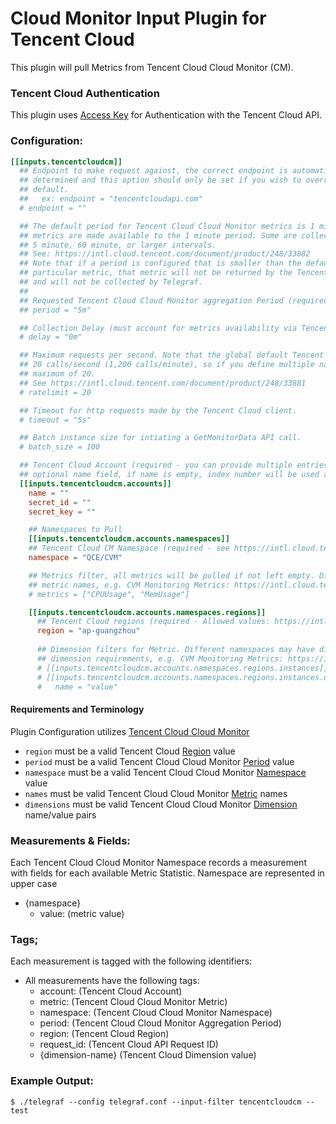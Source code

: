 # Cloud Monitor Input Plugin for Tencent Cloud

This plugin will pull Metrics from Tencent Cloud Cloud Monitor (CM).

### Tencent Cloud Authentication

This plugin uses [Access Key](https://intl.cloud.tencent.com/document/product/598/34228) for Authentication with the Tencent Cloud API.

### Configuration:

```toml
[[inputs.tencentcloudcm]]
  ## Endpoint to make request against, the correct endpoint is automatically
  ## determined and this option should only be set if you wish to override the
  ## default.
  ##   ex: endpoint = "tencentcloudapi.com"
  # endpoint = ""

  ## The default period for Tencent Cloud Cloud Monitor metrics is 1 minute (60s). However not all
  ## metrics are made available to the 1 minute period. Some are collected at
  ## 5 minute, 60 minute, or larger intervals.
  ## See: https://intl.cloud.tencent.com/document/product/248/33882
  ## Note that if a period is configured that is smaller than the default for a
  ## particular metric, that metric will not be returned by the Tencent Cloud API
  ## and will not be collected by Telegraf.
  ##
  ## Requested Tencent Cloud Cloud Monitor aggregation Period (required - must be a multiple of 60s)
  ## period = "5m"

  ## Collection Delay (must account for metrics availability via Tencent Cloud API)
  # delay = "0m"

  ## Maximum requests per second. Note that the global default Tencent Cloud API rate limit is
  ## 20 calls/second (1,200 calls/minute), so if you define multiple namespaces, these should add up to a
  ## maximum of 20.
  ## See https://intl.cloud.tencent.com/document/product/248/33881
  # ratelimit = 20

  ## Timeout for http requests made by the Tencent Cloud client.
  # timeout = "5s"

  ## Batch instance size for intiating a GetMonitorData API call.
  # batch_size = 100

  ## Tencent Cloud Account (required - you can provide multiple entries and distinguish them using
  ## optional name field, if name is empty, index number will be used as default)
  [[inputs.tencentcloudcm.accounts]]
    name = ""
    secret_id = ""
    secret_key = ""

    ## Namespaces to Pull
    [[inputs.tencentcloudcm.accounts.namespaces]]
    ## Tencent Cloud CM Namespace (required - see https://intl.cloud.tencent.com/document/product/248/34716#namespace)
    namespace = "QCE/CVM"

    ## Metrics filter, all metrics will be pulled if not left empty. Different namespaces may have different
    ## metric names, e.g. CVM Monitoring Metrics: https://intl.cloud.tencent.com/document/product/248/6843
    # metrics = ["CPUUsage", "MemUsage"]

    [[inputs.tencentcloudcm.accounts.namespaces.regions]]
      ## Tencent Cloud regions (required - Allowed values: https://intl.cloud.tencent.com/document/api/248/33876)
      region = "ap-guangzhou"
  
      ## Dimension filters for Metric. Different namespaces may have different
      ## dimension requirements, e.g. CVM Monitoring Metrics: https://intl.cloud.tencent.com/document/product/248/6843It must be specified.
      # [[inputs.tencentcloudcm.accounts.namespaces.regions.instances]]
      # [[inputs.tencentcloudcm.accounts.namespaces.regions.instances.dimensions]]
      #   name = "value"
```

#### Requirements and Terminology

Plugin Configuration utilizes [Tencent Cloud Cloud Monitor](https://intl.cloud.tencent.com/document/product/248/32799)

- `region` must be a valid Tencent Cloud [Region](https://intl.cloud.tencent.com/document/api/248/33876) value
- `period` must be a valid Tencent Cloud Cloud Monitor [Period](https://intl.cloud.tencent.com/document/product/248/33882) value
- `namespace` must be a valid Tencent Cloud Cloud Monitor [Namespace](https://intl.cloud.tencent.com/document/product/248/34716#namespace) value
- `names` must be valid Tencent Cloud Cloud Monitor [Metric](https://intl.cloud.tencent.com/document/product/248/34716#metric) names
- `dimensions` must be valid Tencent Cloud Cloud Monitor [Dimension](https://intl.cloud.tencent.com/document/product/248/34716#dimension) name/value pairs

### Measurements & Fields:

Each Tencent Cloud Cloud Monitor Namespace records a measurement with fields for each available Metric Statistic.
Namespace are represented in upper case

- {namespace}
  - value: (metric value)

### Tags;

Each measurement is tagged with the following identifiers:

- All measurements have the following tags:
  - account:          (Tencent Cloud Account)
  - metric:           (Tencent Cloud Cloud Monitor Metric)
  - namespace:        (Tencent Cloud Cloud Monitor Namespace)
  - period:           (Tencent Cloud Cloud Monitor Aggregation Period)
  - region:           (Tencent Cloud Region)
  - request_id:       (Tencent Cloud API Request ID)
  - {dimension-name}  (Tencent Cloud Dimension value)

### Example Output:

```
$ ./telegraf --config telegraf.conf --input-filter tencentcloudcm --test
```
